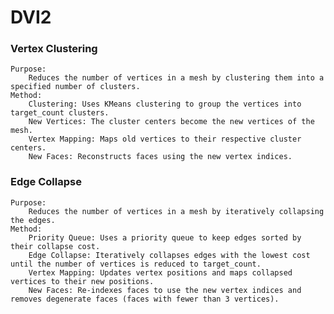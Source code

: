 # DVI2

### Vertex Clustering

    Purpose: 
        Reduces the number of vertices in a mesh by clustering them into a specified number of clusters.
    Method:
        Clustering: Uses KMeans clustering to group the vertices into target_count clusters.
        New Vertices: The cluster centers become the new vertices of the mesh.
        Vertex Mapping: Maps old vertices to their respective cluster centers.
        New Faces: Reconstructs faces using the new vertex indices.

### Edge Collapse

    Purpose: 
        Reduces the number of vertices in a mesh by iteratively collapsing the edges.
    Method:
        Priority Queue: Uses a priority queue to keep edges sorted by their collapse cost.
        Edge Collapse: Iteratively collapses edges with the lowest cost until the number of vertices is reduced to target_count.
        Vertex Mapping: Updates vertex positions and maps collapsed vertices to their new positions.
        New Faces: Re-indexes faces to use the new vertex indices and removes degenerate faces (faces with fewer than 3 vertices).
